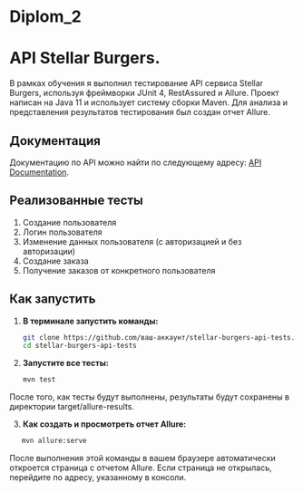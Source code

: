 # Diplom_2

# API Stellar Burgers. 

В рамках обучения я выполнил тестирование API сервиса Stellar Burgers, используя фреймворки JUnit 4, RestAssured и Allure.
Проект написан на Java 11 и использует систему сборки Maven. Для анализа и представления результатов тестирования 
был создан отчет Allure.


## Документация

Документацию по API можно найти по следующему адресу:
[API Documentation](https://code.s3.yandex.net/qa-automation-engineer/java/cheatsheets/paid-track/diplom/api-documentation.pdf).

## Реализованные тесты

1. Создание пользователя
2. Логин пользователя
3. Изменение данных пользователя (с авторизацией и без авторизации)
4. Создание заказа
5. Получение заказов от конкретного пользователя


## Как запустить

1. **В терминале запустить команды:**
    ```bash
    git clone https://github.com/ваш-аккаунт/stellar-burgers-api-tests.git
    cd stellar-burgers-api-tests
    ```

2. **Запустите все тесты:**
    ```bash
    mvn test
    ```
После того, как тесты будут выполнены, результаты будут сохранены в директории target/allure-results.

3. **Как создать и просмотреть отчет Allure:**
 ```bash
    mvn allure:serve
```
После выполнения этой команды в вашем браузере автоматически откроется страница с отчетом Allure. Если страница не открылась,
перейдите по адресу, указанному в консоли.

